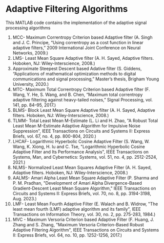 # Adaptive Filtering Algorithms
This MATLAB code contains the implementation of the adaptive signal processing algorithms 
1. MCC- Maximum Correntropy Criterion based Adaptive filter (A. Singh and J. C. Principe, “Using correntropy as a cost function in linear adaptive filters,” 2009 International Joint Conference on Neural Networks, 2009.)
2. LMS- Least Mean Square Adaptive filter (A. H. Sayed, Adaptive filters. Hoboken, NJ: Wiley-Interscience, 2008.)
3. Approximate Steepest Descent based Adative filter (S. Giddens, “Applications of mathematical optimization methods to digital communications and signal processing,” Master’s thesis, Brigham Young University, 2020.)
4. MTC- Maximum Total Correntropy Criterion based Adaptive filter (F. Wang, Y. He, S. Wang, and B. Chen, “Maximum total correntropy adaptive filtering against heavy-tailed noises,” Signal Processing, vol. 141, pp. 84–95, 2017.)
5. BLMS- Block Least Mean Square Adaptive filter (A. H. Sayed, Adaptive filters. Hoboken, NJ: Wiley-Interscience, 2008.)
6. TLMM- Total Least Mean M-Estimate (L. Li and H. Zhao, "A Robust Total Least Mean M-Estimate Adaptive Algorithm for Impulsive Noise Suppression", IEEE Transactions on Circuits and Systems II: Express Briefs, vol. 67, no. 4, pp. 800-804, 2020.)
7. LHCAF- Logarithmic Hyperbolic Cosine Adaptive Filter (S. Wang, W. Wang, K. Xiong, H. Iu and C. Tse, "Logarithmic Hyperbolic Cosine Adaptive Filter and Its Performance Analysis", IEEE Transactions on Systems, Man, and Cybernetics: Systems, vol. 51, no. 4, pp. 2512-2524, 2021.)
8. NLMS- Normalized Least Mean Squares Adaptive Filter (A. H. Sayed, Adaptive filters. Hoboken, NJ: Wiley-Interscience, 2008.)
9. AALMS- Amari Alpha Least Mean Square Adaptive Filter (P. Sharma and P. M. Pradhan, "Development of Amari Alpha Divergence-Based Gradient-Descent Least Mean Square Algorithm," IEEE Transactions on Circuits and Systems II: Express Briefs, vol. 70, no. 8, pp. 3194-3198, Aug. 2023.)
10. LMF- Least Mean Fourth Adaptive Filter (E. Walach and B. Widrow, "The least mean fourth (LMF) adaptive algorithm and its family", IEEE Transactions on Information Theory, vol. 30, no. 2, pp. 275-283, 1984.)
11. MVC - Maximum Versoria Criterion based Adaptive Filter (F. Huang, J. Zhang and S. Zhang, "Maximum Versoria Criterion-Based Robust Adaptive Filtering Algorithm", IEEE Transactions on Circuits and Systems II: Express Briefs, vol. 64, no. 10, pp. 1252-1256, 2017.)
